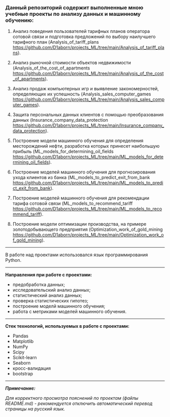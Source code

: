 ### Данный репозиторий содержит выполненные мною учебные проекты по анализу данных и машинному обучению: ###

1. Анализ поведения пользователей тарифных планов оператора сотовой связи и подготовка предложений по выбору наилучшего тарифного план (Analysis_of_tariff_plans https://github.com/D1aborn/projects_ML/tree/main/Analysis_of_tariff_plans).

2. Анализ рыночной стоимости объектов недвижимости (Analysis_of_the_cost_of_apartments https://github.com/D1aborn/projects_ML/tree/main/Analysis_of_the_cost_of_apartments).

3. Анализ продаж компьютерных игр и выявление закономерностей, определяющих их успешность (Analysis_sales_computer_games https://github.com/D1aborn/projects_ML/tree/main/Analysis_sales_computer_games).

4. Защита персональных данных клиентов с помощью преобразования данных (Insurance_company_data_protection https://github.com/D1aborn/projects_ML/tree/main/Insurance_company_data_protection).

5. Построение модели машинного обучения для определения месторождений нефти, разработка которых принесет наибольшую прибыль (ML_models_for_determining_oil_fields https://github.com/D1aborn/projects_ML/tree/main/ML_models_for_determining_oil_fields).

6. Построение моделей машинного обучения для прогнозирования ухода клиентов из банка (ML_models_to_predict_exit_from_bank https://github.com/D1aborn/projects_ML/tree/main/ML_models_to_predict_exit_from_bank).

7. Построение моделей машинного обучения для рекомендации тарифа сотовой связи (ML_models_to_recommend_tariff https://github.com/D1aborn/projects_ML/tree/main/ML_models_to_recommend_tariff).

8. Построение модели оптимизации производства, на примере золотодобывающего предприятия (Optimization_work_of_gold_mining https://github.com/D1aborn/projects_ML/tree/main/Optimization_work_of_gold_mining).

***

В работе над проектами использовался язык программирования Python.

***

**Направления при работе с проектами:**

- предобработка данных;
- исследовательский анализ данных;
- статистический анализ данных;
- проверка статистических гипотез;
- построение моделй машинного обучения;
- работа с метриками моделей машинного обучения.

***

**Стек технологий, используемых в работе с проектами:**

- Pandas
- Matplotlib
- NumPy
- Scipy
- Scikit-learn
- Seaborn
- кросс-валидация
- bootstrap

---

***Примечание:***

*Для корректного просмотра пояснений по проектам (файлы README.md) - рекомендуется отключить автоматический перевод страницы на русский язык.*
